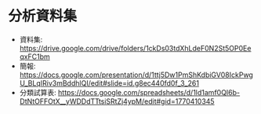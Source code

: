 # 分析資料集

* 資料集: https://drive.google.com/drive/folders/1ckDs03tdXhLdeF0N2St5OP0EeqxFC1bm 
* 簡報: https://docs.google.com/presentation/d/1ttj5Dw1PmShKdbiGV08IckPwgU_BLqIRiv3mBddhlQI/edit#slide=id.g8ec440fd0f_3_261 
* 分類試算表: https://docs.google.com/spreadsheets/d/1ld1amf0QI6b-DtNtOFFOtX__yWDDdTTtsiSRtZj4ypM/edit#gid=1770410345
